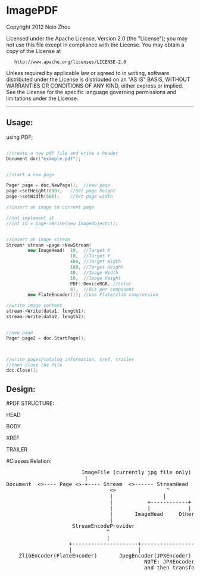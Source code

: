 

ImagePDF
==============================

   Copyright 2012 Neio Zhou

   Licensed under the Apache License, Version 2.0 (the "License");
   you may not use this file except in compliance with the License.
   You may obtain a copy of the License at

       http://www.apache.org/licenses/LICENSE-2.0

   Unless required by applicable law or agreed to in writing, software
   distributed under the License is distributed on an "AS IS" BASIS,
   WITHOUT WARRANTIES OR CONDITIONS OF ANY KIND, either express or implied.
   See the License for the specific language governing permissions and
   limitations under the License.

---------------------------------------

Usage:
---------------


using PDF;

```C++

//create a new pdf file and write a header
Document doc("example.pdf");


//start a new page

Page* page = doc.NewPage();  //new page 
page->setHeight(800);	//Set page height
page->setWidth(600);	//Set page width

//insert an image to current page

//not implement it
//int id = page->Write(new ImageObject());


//insert an image stream
Stream* stream =page->NewStream(
		new ImageHead(	10,  //Target X
						10,  //Target Y
						400, //Target Width
						100, //Target Height
						40,	 //Image Width
						10,	 //Image Height
						PDF::DeviceRGB, //Color
						8),  //Bit per component
		new FlateEncoder()); //use Flate/zlib compression

//write image content
stream->Write(data1, length1);
stream->Write(data2, length2);


//new page 
Page* page2 = doc.StartPage();



//write pages/catalog information, xref, trailer
//then close the file
doc.Close();

```

Design:
----------------


#PDF STRUCTURE:

HEAD

BODY

XREF

TRAILER


#Classes Relation:

<pre>
                        ImageFile (currently jpg file only)
                         |
Document  <>---- Page <>-+---- Stream  <>------ StreamHead
                                 <>                ^
                                 |                |
                                 |           +------------+
                                 |           |            |
                                 |       ImageHead     OtherHead
                                 |
                     StreamEncodeProvider
								^
								|
                    +---------------------+------------------------(to be extended)
                    |                     |
    ZlibEncoder(FlateEncoder)       JpegEncoder(JPXEncoder)
	                                        NOTE: JPXEncoder may write the data to a temporary file 
											and then transform to JPEG
</pre>                                        




